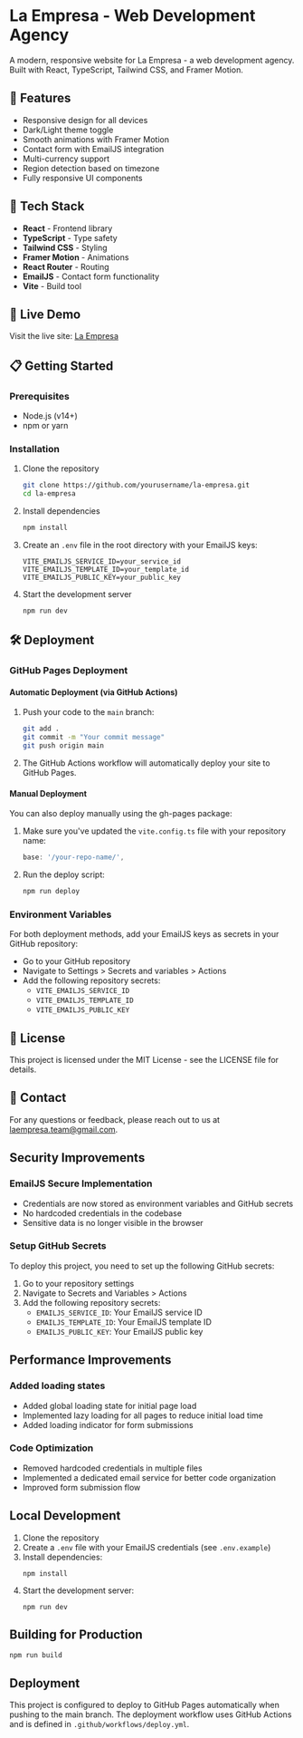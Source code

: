 # La Empresa - Web Development Agency

A modern, responsive website for La Empresa - a web development agency. Built with React, TypeScript, Tailwind CSS, and Framer Motion.

## 🌟 Features

- Responsive design for all devices
- Dark/Light theme toggle
- Smooth animations with Framer Motion
- Contact form with EmailJS integration
- Multi-currency support
- Region detection based on timezone
- Fully responsive UI components

## 🔧 Tech Stack

- **React** - Frontend library
- **TypeScript** - Type safety
- **Tailwind CSS** - Styling
- **Framer Motion** - Animations
- **React Router** - Routing
- **EmailJS** - Contact form functionality
- **Vite** - Build tool

## 🚀 Live Demo

Visit the live site: [La Empresa](https://yourusername.github.io/la-empresa/)

## 📋 Getting Started

### Prerequisites

- Node.js (v14+)
- npm or yarn

### Installation

1. Clone the repository
   ```bash
   git clone https://github.com/yourusername/la-empresa.git
   cd la-empresa
   ```

2. Install dependencies
   ```bash
   npm install
   ```

3. Create an `.env` file in the root directory with your EmailJS keys:
   ```
   VITE_EMAILJS_SERVICE_ID=your_service_id
   VITE_EMAILJS_TEMPLATE_ID=your_template_id
   VITE_EMAILJS_PUBLIC_KEY=your_public_key
   ```

4. Start the development server
   ```bash
   npm run dev
   ```

## 🛠️ Deployment

### GitHub Pages Deployment

#### Automatic Deployment (via GitHub Actions)

1. Push your code to the `main` branch:
   ```bash
   git add .
   git commit -m "Your commit message"
   git push origin main
   ```

2. The GitHub Actions workflow will automatically deploy your site to GitHub Pages.

#### Manual Deployment

You can also deploy manually using the gh-pages package:

1. Make sure you've updated the `vite.config.ts` file with your repository name:
   ```typescript
   base: '/your-repo-name/',
   ```

2. Run the deploy script:
   ```bash
   npm run deploy
   ```

### Environment Variables

For both deployment methods, add your EmailJS keys as secrets in your GitHub repository:
- Go to your GitHub repository
- Navigate to Settings > Secrets and variables > Actions
- Add the following repository secrets:
  - `VITE_EMAILJS_SERVICE_ID`
  - `VITE_EMAILJS_TEMPLATE_ID`
  - `VITE_EMAILJS_PUBLIC_KEY`

## 📝 License

This project is licensed under the MIT License - see the LICENSE file for details.

## 👥 Contact

For any questions or feedback, please reach out to us at laempresa.team@gmail.com.

## Security Improvements

### EmailJS Secure Implementation
- Credentials are now stored as environment variables and GitHub secrets
- No hardcoded credentials in the codebase
- Sensitive data is no longer visible in the browser

### Setup GitHub Secrets
To deploy this project, you need to set up the following GitHub secrets:

1. Go to your repository settings
2. Navigate to Secrets and Variables > Actions
3. Add the following repository secrets:
   - `EMAILJS_SERVICE_ID`: Your EmailJS service ID
   - `EMAILJS_TEMPLATE_ID`: Your EmailJS template ID
   - `EMAILJS_PUBLIC_KEY`: Your EmailJS public key

## Performance Improvements

### Added loading states
- Added global loading state for initial page load
- Implemented lazy loading for all pages to reduce initial load time
- Added loading indicator for form submissions

### Code Optimization
- Removed hardcoded credentials in multiple files
- Implemented a dedicated email service for better code organization
- Improved form submission flow

## Local Development

1. Clone the repository
2. Create a `.env` file with your EmailJS credentials (see `.env.example`)
3. Install dependencies:
   ```
   npm install
   ```
4. Start the development server:
   ```
   npm run dev
   ```

## Building for Production

```
npm run build
```

## Deployment

This project is configured to deploy to GitHub Pages automatically when pushing to the main branch. The deployment workflow uses GitHub Actions and is defined in `.github/workflows/deploy.yml`. 